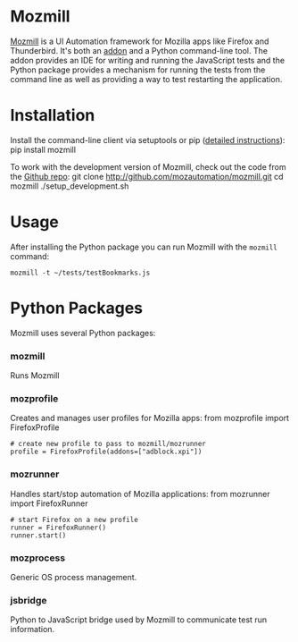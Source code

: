# Mozmill
[Mozmill](https://developer.mozilla.org/en/Mozmill) is a UI Automation
framework for Mozilla apps like Firefox and Thunderbird. It's both an
[addon](https://addons.mozilla.org/en-US/firefox/addon/9018/) and a
Python command-line tool. The addon provides an IDE for writing and
running the JavaScript tests and the Python package provides a
mechanism for running the tests from the command line as well as
providing a way to test restarting the application.

# Installation

Install the command-line client via setuptools or pip ([detailed instructions](https://developer.mozilla.org/en/Mozmill#The_Command_Line_Client)):
	pip install mozmill
	
To work with the development version of Mozmill, check out the code from the [Github repo](http://github.com/mozautomation/mozmill):
	git clone http://github.com/mozautomation/mozmill.git
	cd mozmill
	./setup_development.sh
	
# Usage
After installing the Python package you can run Mozmill with the
`mozmill` command: 

	mozmill -t ~/tests/testBookmarks.js

# Python Packages
Mozmill uses several Python packages:

### mozmill
Runs Mozmill

### mozprofile
Creates and manages user profiles for Mozilla apps:
	from mozprofile import FirefoxProfile
	
	# create new profile to pass to mozmill/mozrunner
	profile = FirefoxProfile(addons=["adblock.xpi"])
	
### mozrunner
Handles start/stop automation of Mozilla applications:
	from mozrunner import FirefoxRunner
	
	# start Firefox on a new profile
	runner = FirefoxRunner()
	runner.start()
	
### mozprocess
Generic OS process management.

### jsbridge
Python to JavaScript bridge used by Mozmill to communicate test run information.
